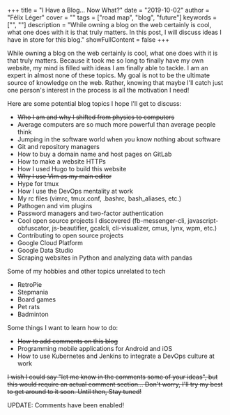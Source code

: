 +++
title = "I Have a Blog... Now What?"
date = "2019-10-02"
author = "Félix Léger"
cover = ""
tags = ["road map", "blog", "future"]
keywords = ["", ""]
description = "While owning a blog on the web certainly is cool, what one does with it is that truly matters. In this post, I will discuss ideas I have in store for this blog."
showFullContent = false
+++

While owning a blog on the web certainly is cool, what one does with it is that truly matters. Because it took
me so long to finally have my own website, my mind is filled with ideas I am finally able to tackle. I am an
expert in almost none of these topics. My goal is not to be the ultimate source of knowledge on the web.
Rather, knowing that maybe I'll catch just one person's interest in the process is all the motivation I need!

Here are some potential blog topics I hope I'll get to discuss:

- <s>Who I am and why I shifted from physics to computers</s>
- Average computers are so much more powerful than average people think
- Jumping in the software world when you know nothing about software
- Git and repository managers
- How to buy a domain name and host pages on GitLab
- How to make a website HTTPs
- How I used Hugo to build this website
- <s>Why I use Vim as my main editor</s>
- Hype for tmux
- How I use the DevOps mentality at work
- My rc files (vimrc, tmux.conf, .bashrc, bash_aliases, etc.)
- Pathogen and vim plugins
- Password managers and two-factor authentication
- Cool open source projects I discovered (fb-messenger-cli, javascript-obfuscator, js-beautifier, gcalcli,
  cli-visualizer, cmus, lynx, wpm, etc.)
- Contributing to open source projects
- Google Cloud Platform
- Google Data Studio
- Scraping websites in Python and analyzing data with pandas

Some of my hobbies and other topics unrelated to tech

- RetroPie
- Stepmania
- Board games
- Pet rats
- Badminton

Some things I want to learn how to do:

- <s>How to add comments on this blog</s>
- Programming mobile applications for Android and iOS
- How to use Kubernetes and Jenkins to integrate a DevOps culture at work

<s>I wish I could say "let me know in the comments some of your ideas", but this would require an actual comment
section... Don't worry, I'll try my best to get around to it soon. Until then, Stay tuned!</s>

UPDATE: Comments have been enabled! 
